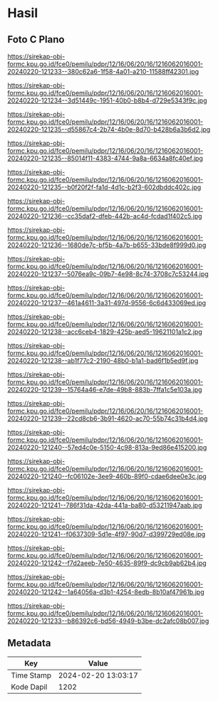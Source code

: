 # Hasil

## Foto C Plano

https://sirekap-obj-formc.kpu.go.id/fce0/pemilu/pdpr/12/16/06/20/16/1216062016001-20240220-121233--380c62a6-1f58-4a01-a210-11588ff42301.jpg

https://sirekap-obj-formc.kpu.go.id/fce0/pemilu/pdpr/12/16/06/20/16/1216062016001-20240220-121234--3d51449c-1951-40b0-b8b4-d729e5343f9c.jpg

https://sirekap-obj-formc.kpu.go.id/fce0/pemilu/pdpr/12/16/06/20/16/1216062016001-20240220-121235--d55867c4-2b74-4b0e-8d70-b428b6a3b6d2.jpg

https://sirekap-obj-formc.kpu.go.id/fce0/pemilu/pdpr/12/16/06/20/16/1216062016001-20240220-121235--85014f11-4383-4744-9a8a-6634a8fc40ef.jpg

https://sirekap-obj-formc.kpu.go.id/fce0/pemilu/pdpr/12/16/06/20/16/1216062016001-20240220-121235--b0f20f2f-fa1d-4d1c-b2f3-602dbddc402c.jpg

https://sirekap-obj-formc.kpu.go.id/fce0/pemilu/pdpr/12/16/06/20/16/1216062016001-20240220-121236--cc35daf2-dfeb-442b-ac4d-fcdad1f402c5.jpg

https://sirekap-obj-formc.kpu.go.id/fce0/pemilu/pdpr/12/16/06/20/16/1216062016001-20240220-121236--1680de7c-bf5b-4a7b-b655-33bde8f999d0.jpg

https://sirekap-obj-formc.kpu.go.id/fce0/pemilu/pdpr/12/16/06/20/16/1216062016001-20240220-121237--5076ea9c-09b7-4e98-8c74-3708c7c53244.jpg

https://sirekap-obj-formc.kpu.go.id/fce0/pemilu/pdpr/12/16/06/20/16/1216062016001-20240220-121237--461a4611-3a31-497d-9556-6c6d433069ed.jpg

https://sirekap-obj-formc.kpu.go.id/fce0/pemilu/pdpr/12/16/06/20/16/1216062016001-20240220-121238--acc6ceb4-1829-425b-aed5-19621101a1c2.jpg

https://sirekap-obj-formc.kpu.go.id/fce0/pemilu/pdpr/12/16/06/20/16/1216062016001-20240220-121238--ab1f77c2-2190-48b0-b1a1-bad6f1b5ed9f.jpg

https://sirekap-obj-formc.kpu.go.id/fce0/pemilu/pdpr/12/16/06/20/16/1216062016001-20240220-121239--15764a46-e7de-49b8-883b-7ffa1c5e103a.jpg

https://sirekap-obj-formc.kpu.go.id/fce0/pemilu/pdpr/12/16/06/20/16/1216062016001-20240220-121239--22cd8cb6-3b91-4620-ac70-55b74c31b4d4.jpg

https://sirekap-obj-formc.kpu.go.id/fce0/pemilu/pdpr/12/16/06/20/16/1216062016001-20240220-121240--57ed4c0e-5150-4c98-813a-9ed86e415200.jpg

https://sirekap-obj-formc.kpu.go.id/fce0/pemilu/pdpr/12/16/06/20/16/1216062016001-20240220-121240--fc06102e-3ee9-460b-89f0-cdae6dee0e3c.jpg

https://sirekap-obj-formc.kpu.go.id/fce0/pemilu/pdpr/12/16/06/20/16/1216062016001-20240220-121241--786f31da-42da-441a-ba80-d53211947aab.jpg

https://sirekap-obj-formc.kpu.go.id/fce0/pemilu/pdpr/12/16/06/20/16/1216062016001-20240220-121241--f0637309-5d1e-4f97-90d7-d399729ed08e.jpg

https://sirekap-obj-formc.kpu.go.id/fce0/pemilu/pdpr/12/16/06/20/16/1216062016001-20240220-121242--f7d2aeeb-7e50-4635-89f9-dc9cb9ab62b4.jpg

https://sirekap-obj-formc.kpu.go.id/fce0/pemilu/pdpr/12/16/06/20/16/1216062016001-20240220-121242--1a64056a-d3b1-4254-8edb-8b10af47961b.jpg

https://sirekap-obj-formc.kpu.go.id/fce0/pemilu/pdpr/12/16/06/20/16/1216062016001-20240220-121233--b86392c6-bd56-4949-b3be-dc2afc08b007.jpg


## Metadata

| Key        | Value               |
| ---------- | ------------------- |
| Time Stamp | 2024-02-20 13:03:17 |
| Kode Dapil | 1202                |



